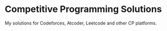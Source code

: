 # Competitive Programming Solutions
My solutions for Codeforces, Atcoder, Leetcode and other CP platforms.
